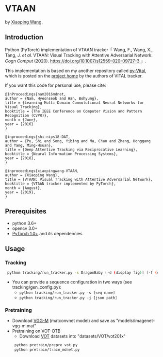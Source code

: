 # VTAAN
by [Xiaoping Wang](http://blog.keeplearning.group/about/).  
## Introduction
Python (PyTorch) implementation of VTAAN tracker「 Wang, F., Wang, X., Tang, J. *et al.* VTAAN: Visual Tracking with Attentive Adversarial Network. *Cogn Comput* (2020). [https://doi.org/10.1007/s12559-020-09727-3 ](https://doi.org/10.1007/s12559-020-09727-3 ) 」.

This implementation is based on my another repository called [py-Vital, ](https://github.com/abnerwang/py-Vital) which is posted on the [project home](https://github.com/ybsong00/Vital_release) by the authors of VITAL tracker.  

If you want this code for personal use, please cite:  

    @InProceedings{nam2016mdnet,
    author = {Nam, Hyeonseob and Han, Bohyung},
    title = {Learning Multi-Domain Convolutional Neural Networks for Visual Tracking},
    booktitle = {The IEEE Conference on Computer Vision and Pattern Recognition (CVPR)},
    month = {June},
    year = {2016}
    }  
      
    @inproceedings{shi-nips18-DAT,
    author = {Pu, Shi and Song, Yibing and Ma, Chao and Zhang, Honggang and Yang, Ming-Hsuan},
    title = {Deep Attentive Tracking via Reciprocative Learning},
    booktitle = {Neural Information Processing Systems},
    year = {2018},
    }   
     
    @inproceedings{xiaopingwang-VTAAN,
    author = {Xiaoping Wang}, 
    title = {VTAAN: Visual Tracking with Attentive Adversarial Network}, 
    booktitle = {VTAAN tracker implemented by PyTorch}, 
    month = {August},
    year = {2019},
    }  

  

## Prerequisites
- python 3.6+
- opencv 3.0+
- [PyTorch 1.0+](http://pytorch.org/) and its dependencies

## Usage

### Tracking
```bash
 python tracking/run_tracker.py -s DragonBaby [-d (display fig)] [-f (save fig)]
```
 - You can provide a sequence configuration in two ways (see tracking/gen_config.py):
   - ```python tracking/run_tracker.py -s [seq name]```
   - ```python tracking/run_tracker.py -j [json path]```

### Pretraining
 - Download [VGG-M](http://www.vlfeat.org/matconvnet/models/imagenet-vgg-m.mat) (matconvnet model) and save as "models/imagenet-vgg-m.mat"
 - Pretraining on VOT-OTB
   - Download [VOT](http://www.votchallenge.net/) datasets into "datasets/VOT/vot201x"
    ``` bash
     python pretrain/prepro_vot.py
     python pretrain/train_mdnet.py
    ```